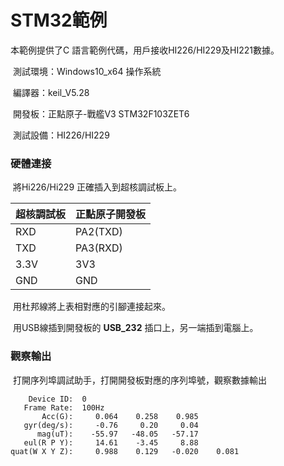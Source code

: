 # STM32範例

本範例提供了C 語言範例代碼，用戶接收HI226/HI229及HI221數據。

​	測試環境：Windows10_x64 操作系統

​	編譯器：keil_V5.28

​	開發板：正點原子-戰艦V3 STM32F103ZET6

​	測試設備：HI226/HI229

### 硬體連接

​	將Hi226/Hi229 正確插入到超核調試板上。

| 超核調試板 | 正點原子開發板 |
| ---------- | -------------- |
| RXD        | PA2(TXD)       |
| TXD        | PA3(RXD)       |
| 3.3V       | 3V3            |
| GND        | GND            |

​	用杜邦線將上表相對應的引腳連接起來。

​	用USB線插到開發板的 __USB_232__ 插口上，另一端插到電腦上。

### 觀察輸出

​	打開序列埠調試助手，打開開發板對應的序列埠號，觀察數據輸出

```
    Device ID:  0       
   Frame Rate:  100Hz
       Acc(G):	   0.064    0.258    0.985
   gyr(deg/s):	   -0.76     0.20     0.04
      mag(uT):	  -55.97   -48.05   -57.17
   eul(R P Y):     14.61    -3.45     8.88
quat(W X Y Z):     0.988    0.129   -0.020    0.081
```

